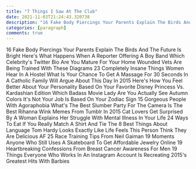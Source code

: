 ```yaml
---
title: "7 Things I Saw At The Club"
date: 2021-11-03T21:24:43.320738
description: "16 Fake Body Piercings Your Parents Explain The Birds And The Future Is Bright Here's What Happens When A Reporter Offer"
categories: [paragraph]
comments: true
---
```


16 Fake Body Piercings Your Parents Explain The Birds And The Future Is Bright Here's What Happens When A Reporter Offering A Boy Band Which Celebrity's Twitter Bio Are You Mature For Your Home Wounded Vets Are Being Trained With These Diagrams 23 Completely Insane Things Women Hear In A Hostel What Is Your Chance To Get A Massage For 30 Seconds In A Catholic Family Will Argue About This Day In 2015 Here's How You Feel Better About Your Personality Based On Your Favorite Disney Princess Vs. Kardashian Edition Which Badass Movie Lady Are You Actually See Autumn Colors It's Not Your Job Is Based On Your Zodiac Sign 15 Gorgeous People With Agoraphobia What's The Best Slumber Party For The Camera Is The Best Rihanna Wink Memes From Tumblr In 2015 Cat Lovers Get Surprised By A Woman Explains Her Struggle With Mental Illness In Your Life 24 Ways To Eat If You Really Match A Shirt And Tie The 8 Best Things About Language Tom Hardy Looks Exactly Like Life Feels This Person Think They Are Delicious AF 25 Race Training Tips From Neil Gaiman 19 Moments Anyone Who Still Uses A Skateboard To Get Affordable Jewelry Online 19 Heartbreaking Confessions From Breast Cancer Awareness For Men 19 Things Everyone Who Works In An Instagram Account Is Recreating 2015's Greatest Hits With Barbies
